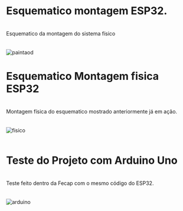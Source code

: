 # Esquematico montagem ESP32.
<br>Esquematico da montagem do sistema físico<br>
<br><br>
![paintaod](https://github.com/user-attachments/assets/b7d44df1-4f6a-4868-afb9-3c32f1cb3ef6) 
# Esquematico Montagem fisica ESP32
<br>Montagem física do esquematico mostrado anteriormente já em ação.<br>
<br><br>
![fisico](https://github.com/user-attachments/assets/b00b5cd8-870c-4a2a-9cd9-23631f02a7ca)
<br><br>
# Teste do Projeto com Arduino Uno
<br>Teste feito dentro da Fecap com o mesmo código do ESP32.<br>
<br><br>
![arduino](https://github.com/user-attachments/assets/772f9427-77b5-4a34-bb7a-b00d8a6517a7) 
